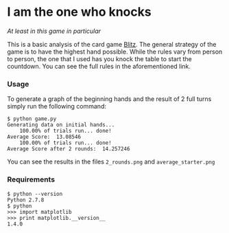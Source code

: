 # I am the one who knocks
*At least in this game in particular*

This is a basic analysis of the card game [Blitz](https://en.wikipedia.org/wiki/Thirty-one_(card_game)). The general strategy of the game is to have the highest hand possible. While the rules vary from person to person, the one that I used has you knock the table to start the countdown. You can see the full rules in the aforementioned link.

### Usage
To generate a graph of the beginning hands and the result of 2 full turns simply run the following command:

```shell
$ python game.py
Generating data on initial hands...
	100.00% of trials run... done!
Average Score:  13.08546
	100.00% of trials run... done!
Average Score after 2 rounds:  14.257246
```

You can see the results in the files `2_rounds.png` and `average_starter.png`

### Requirements
```shell
$ python --version
Python 2.7.8
$ python
>>> import matplotlib
>>> print matplotlib.__version__
1.4.0
```
